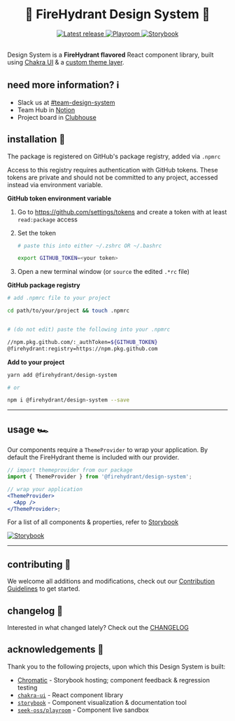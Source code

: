 <h1 align="center">🌈 FireHydrant Design System 🦄</h1>

<div align="center">
    <a href="https://github.com/firehydrant/design-system/releases">
        <img alt="Latest release" src="https://img.shields.io/github/v/release/firehydrant/design-system" />
    </a>
    <a href="https://firehydrant.github.io/design-system/">
        <img alt="Playroom" src="https://img.shields.io/badge/playroom-live-000" />
    </a>
    <a href="https://main--607731addb01d30021caeac2.chromatic.com">
        <img alt="Storybook" src="https://raw.githubusercontent.com/storybooks/brand/master/badge/badge-storybook.svg" />
    </a>
</div>

<br/>

Design System is a **FireHydrant flavored** React component library, built using [Chakra UI](https://chakra-ui.com/) &amp; a [custom theme layer](./lib/theme/index.js).

## need more information? ℹ️

- Slack us at [#team-design-system](https://firehydrant.slack.com/archives/C01GRKLDRB9)
- Team Hub in [Notion](https://www.notion.so/firehydrant/Design-System-c4e554d509414719908eedb9dcc0c417)
- Project board in [Clubhouse](https://app.clubhouse.io/firehydrant/project/18818/design-system)

## installation 💾

The package is registered on GitHub's package registry, added via `.npmrc`

Access to this registry requires authentication with GitHub tokens. These tokens are private and should not be committed to any project, accessed instead via environment variable.

**GitHub token environment variable**

1. Go to https://github.com/settings/tokens and create a token with at least `read:package` access

2. Set the token

   ```bash
   # paste this into either ~/.zshrc OR ~/.bashrc

   export GITHUB_TOKEN=<your token>
   ```

3. Open a new terminal window (or `source` the edited `.*rc` file)

**GitHub package registry**

```bash
# add .npmrc file to your project

cd path/to/your/project && touch .npmrc


# (do not edit) paste the following into your .npmrc

//npm.pkg.github.com/:_authToken=${GITHUB_TOKEN}
@firehydrant:registry=https://npm.pkg.github.com
```

**Add to your project**

```bash
yarn add @firehydrant/design-system

# or

npm i @firehydrant/design-system --save
```

---

## usage 🏎

Our components require a `ThemeProvider` to wrap your application. By default the FireHydrant theme is included with our provider.

```jsx
// import themeprovider from our package
import { ThemeProvider } from '@firehydrant/design-system';

// wrap your application
<ThemeProvider>
  <App />
</ThemeProvider>;
```

For a list of all components & properties, refer to [Storybook](https://main--607731addb01d30021caeac2.chromatic.com)

[![Storybook](https://raw.githubusercontent.com/storybooks/brand/master/badge/badge-storybook.svg)](https://main--607731addb01d30021caeac2.chromatic.com/)

---

## contributing 🔨

We welcome all additions and modifications, check out our [Contribution Guidelines](./CONTRIBUTING.md) to get started.

## changelog 👛

Interested in what changed lately? Check out the [CHANGELOG](./CHANGELOG.md)

## acknowledgements 📡

Thank you to the following projects, upon which this Design System is built:

- [Chromatic](https://www.chromatic.com/) - Storybook hosting; component feedback & regression testing
- [`chakra-ui`](https://github.com/chakra-ui/chakra-ui) - React component library
- [`storybook`](https://github.com/storybookjs/storybook) - Component visualization & documentation tool
- [`seek-oss/playroom`](https://github.com/seek-oss/playroom) - Component live sandbox
